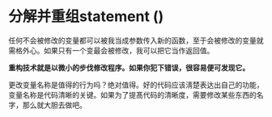 # 分解并重组statement ()

任何不会被修改的变量都可以被我当成参数传入新的函数，至于会被修改的变量就需格外心。如果只有一个变最会被修改，我可以把它当作返回值。

**重构技术就是以微小的步伐修改程序。如果你犯下错误，很容易便可发现它。**

更改变量名称是值得的行为吗？绝对值得。好的代码应该淸楚表达出自己的功能，变量名称是代码清晰的关键。如果为了提髙代码的清晰度，需要修改某些东西的名字，那么就大胆去做吧。